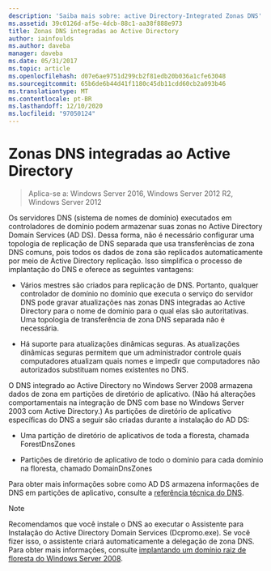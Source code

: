 ```yaml
---
description: 'Saiba mais sobre: active Directory-Integrated Zonas DNS'
ms.assetid: 39c0126d-af5e-4dcb-88c1-aa38f888e973
title: Zonas DNS integradas ao Active Directory
author: iainfoulds
ms.author: daveba
manager: daveba
ms.date: 05/31/2017
ms.topic: article
ms.openlocfilehash: d07e6ae9751d299cb2f81edb20b036a1cfe63048
ms.sourcegitcommit: 65b6de6b44d41f1180c45db11cdd60cb2a093b46
ms.translationtype: MT
ms.contentlocale: pt-BR
ms.lasthandoff: 12/10/2020
ms.locfileid: "97050124"
---
```

# <a name="active-directory-integrated-dns-zones"></a>Zonas DNS integradas ao Active Directory

> Aplica-se a: Windows Server 2016, Windows Server 2012 R2, Windows Server 2012

Os servidores DNS (sistema de nomes de domínio) executados em controladores de domínio podem armazenar suas zonas no Active Directory Domain Services (AD DS). Dessa forma, não é necessário configurar uma topologia de replicação de DNS separada que usa transferências de zona DNS comuns, pois todos os dados de zona são replicados automaticamente por meio de Active Directory replicação. Isso simplifica o processo de implantação do DNS e oferece as seguintes vantagens:

- Vários mestres são criados para replicação de DNS. Portanto, qualquer controlador de domínio no domínio que executa o serviço do servidor DNS pode gravar atualizações nas zonas DNS integradas ao Active Directory para o nome de domínio para o qual elas são autoritativas. Uma topologia de transferência de zona DNS separada não é necessária.

- Há suporte para atualizações dinâmicas seguras. As atualizações dinâmicas seguras permitem que um administrador controle quais computadores atualizam quais nomes e impedir que computadores não autorizados substituam nomes existentes no DNS.

O DNS integrado ao Active Directory no Windows Server 2008 armazena dados de zona em partições de diretório de aplicativo. (Não há alterações comportamentais na integração de DNS com base no Windows Server 2003 com Active Directory.) As partições de diretório de aplicativo específicas do DNS a seguir são criadas durante a instalação do AD DS:

- Uma partição de diretório de aplicativos de toda a floresta, chamada ForestDnsZones

- Partições de diretório de aplicativo de todo o domínio para cada domínio na floresta, chamado DomainDnsZones

Para obter mais informações sobre como AD DS armazena informações de DNS em partições de aplicativo, consulte a [referência técnica do DNS](/previous-versions/windows/it-pro/windows-server-2003/cc779926(v=ws.10)).

> [!NOTE]
> Recomendamos que você instale o DNS ao executar o Assistente para Instalação do Active Directory Domain Services (Dcpromo.exe). Se você fizer isso, o assistente criará automaticamente a delegação de zona DNS. Para obter mais informações, consulte [implantando um domínio raiz de floresta do Windows Server 2008](/previous-versions/windows/it-pro/windows-server-2008-r2-and-2008/cc731174(v=ws.10)).
